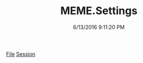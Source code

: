 ﻿---
title: MEME.Settings
date: 6/13/2016 9:11:20 PM
---

[File](T-MEME.Settings.File.html)
[Session](T-MEME.Settings.Session.html)
